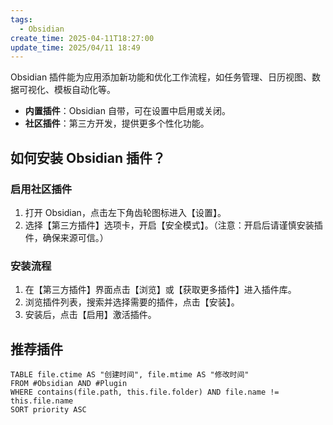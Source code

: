 ```yaml
---
tags:
  - Obsidian
create_time: 2025-04-11T18:27:00
update_time: 2025/04/11 18:49
---
```


Obsidian 插件能为应用添加新功能和优化工作流程，如任务管理、日历视图、数据可视化、模板自动化等。

- **内置插件**：Obsidian 自带，可在设置中启用或关闭。
- **社区插件**：第三方开发，提供更多个性化功能。

## 如何安装 Obsidian 插件？

### 启用社区插件

1. 打开 Obsidian，点击左下角齿轮图标进入【设置】。
2. 选择【第三方插件】选项卡，开启【安全模式】。（注意：开启后请谨慎安装插件，确保来源可信。）

### 安装流程

1. 在【第三方插件】界面点击【浏览】或【获取更多插件】进入插件库。
2. 浏览插件列表，搜索并选择需要的插件，点击【安装】。
3. 安装后，点击【启用】激活插件。

## 推荐插件

```dataview
TABLE file.ctime AS "创建时间", file.mtime AS "修改时间"
FROM #Obsidian AND #Plugin 
WHERE contains(file.path, this.file.folder) AND file.name != this.file.name
SORT priority ASC
```
